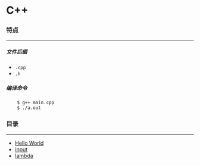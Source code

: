 C++
===

### 特点
---
##### 文件后缀
* `.cpp`
* `.h`

##### 编译命令
```
	$ g++ main.cpp
	$ ./a.out
```

### 目录
---
* [Hello World](https://github.com/PFei-He/Language-Study-Note/tree/master/C%2B%2B/Hello%20World)
* [input](https://github.com/PFei-He/Language-Study-Note/tree/master/C%2B%2B/input)
* [lambda](https://github.com/PFei-He/Language-Study-Note/tree/master/C%2B%2B/lambda%20-%20function%20pointer)
